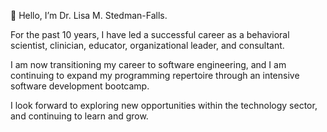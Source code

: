 <p>👋 Hello, I’m Dr. Lisa M. Stedman-Falls.</p>
<p> For the past 10 years, I have led a successful career as a behavioral scientist, clinician, educator, organizational leader, and consultant.</p>
<p> I am now transitioning my career to software engineering, and I am continuing to expand my programming repertoire through an intensive software development bootcamp.</p> 
<p> I look forward to exploring new opportunities within the technology sector, and continuing to learn and grow.</p>
<a href ="https://www.linkedin.com/in/lstedmanfalls/>My LinkedIn</a>

<pre>
> Languages
    HTML, CSS, JavaScript

> Libraries / Frameworks
    Bootstrap, jQuery

> Developer Environments / Tools
    node.js, Chrome console, cmd, GitBash

> Version Control
    Git / GitHub

> Audio / Visual Tools
    DaVinci Resolve, Pro Tools

> Web Development Solutions
    WordPress, Drupal, WooCommerce, Elementor, LearnDash, Yoast SEO, Google Analytics, WCAG 2.0, DCMP 

> Storage / Work Solutions
    Micorsoft 365, Google Workspace, MailChimp
</pre>
